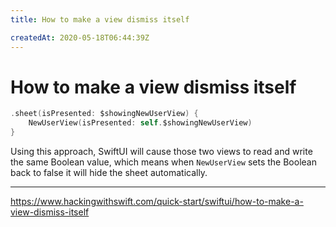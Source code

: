 ```yaml
---
title: How to make a view dismiss itself

createdAt: 2020-05-18T06:44:39Z
---
```


# How to make a view dismiss itself

```swift
.sheet(isPresented: $showingNewUserView) {
    NewUserView(isPresented: self.$showingNewUserView)
}
```

Using this approach, SwiftUI will cause those two views to read and write the same Boolean value, which means when `NewUserView` sets the Boolean back to false it will hide the sheet automatically.

---

https://www.hackingwithswift.com/quick-start/swiftui/how-to-make-a-view-dismiss-itself